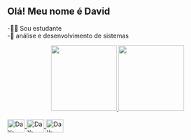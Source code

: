 ## Olá! Meu nome é David

-👨‍🎓 Sou estudante
<br>
-📖 análise e desenvolvimento de sistemas

<div align = "center">
  <a href="https://github.com/Davidsolli">
  <img height="150em" src="https://github-readme-stats.vercel.app/api?username=Davidsolli&show_icons=true&theme=dark&include_all_commits=true&count_private=true"/>
  <img height="150em" src="https://github-readme-stats.vercel.app/api/top-langs/?username=Davidsolli&layout=compact&langs_count=16&theme=dark"/>
</div>
  
<div style="display: inline_block"><br>
  <img align="center" alt="Dav-Csharp" height="30" width="40" src="https://cdn.jsdelivr.net/gh/devicons/devicon/icons/csharp/csharp-plain.svg">
  <img align="center" alt="Dav-Html" height="30" width="40" src="https://cdn.jsdelivr.net/gh/devicons/devicon/icons/html5/html5-plain.svg">
  <img align="center" alt="Dav-Css" height="30" width="40" src="https://cdn.jsdelivr.net/gh/devicons/devicon/icons/css3/css3-plain.svg">
</div>
  
  ##
